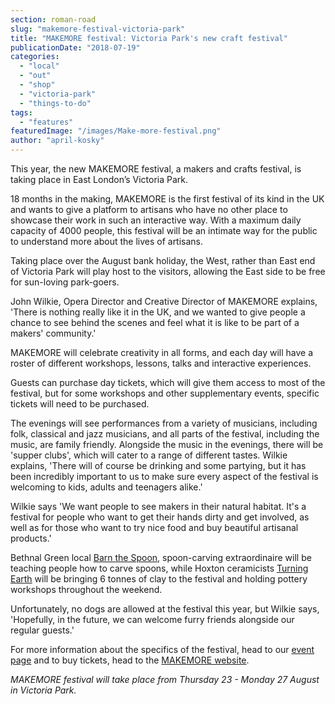 ```yaml
---
section: roman-road
slug: "makemore-festival-victoria-park"
title: "MAKEMORE festival: Victoria Park's new craft festival"
publicationDate: "2018-07-19"
categories: 
  - "local"
  - "out"
  - "shop"
  - "victoria-park"
  - "things-to-do"
tags: 
  - "features"
featuredImage: "/images/Make-more-festival.png"
author: "april-kosky"
---
```


This year, the new MAKEMORE festival, a makers and crafts festival, is taking place in East London’s Victoria Park.

18 months in the making, MAKEMORE is the first festival of its kind in the UK and wants to give a platform to artisans who have no other place to showcase their work in such an interactive way. With a maximum daily capacity of 4000 people, this festival will be an intimate way for the public to understand more about the lives of artisans.

Taking place over the August bank holiday, the West, rather than East end of Victoria Park will play host to the visitors, allowing the East side to be free for sun-loving park-goers.

John Wilkie, Opera Director and Creative Director of MAKEMORE explains, 'There is nothing really like it in the UK, and we wanted to give people a chance to see behind the scenes and feel what it is like to be part of a makers' community.'

MAKEMORE will celebrate creativity in all forms, and each day will have a roster of different workshops, lessons, talks and interactive experiences.

Guests can purchase day tickets, which will give them access to most of the festival, but for some workshops and other supplementary events, specific tickets will need to be purchased.

The evenings will see performances from a variety of musicians, including folk, classical and jazz musicians, and all parts of the festival, including the music, are family friendly. Alongside the music in the evenings, there will be 'supper clubs', which will cater to a range of different tastes. Wilkie explains, 'There will of course be drinking and some partying, but it has been incredibly important to us to make sure every aspect of the festival is welcoming to kids, adults and teenagers alike.'

Wilkie says 'We want people to see makers in their natural habitat. It's a festival for people who want to get their hands dirty and get involved, as well as for those who want to try nice food and buy beautiful artisanal products.'

Bethnal Green local [Barn the Spoon](https://barnthespoon.com/), spoon-carving extraordinaire will be teaching people how to carve spoons, while Hoxton ceramicists [Turning Earth](https://e2.turningearth.uk/) will be bringing 6 tonnes of clay to the festival and holding pottery workshops throughout the weekend.

Unfortunately, no dogs are allowed at the festival this year, but Wilkie says, 'Hopefully, in the future, we can welcome furry friends alongside our regular guests.'

For more information about the specifics of the festival, head to our [event page](https://romanroadlondon.com/event/makemore-festival-victoria-park-2018/) and to buy tickets, head to the [MAKEMORE website](https://makemore.art/).

_MAKEMORE festival will take place from Thursday 23 - Monday 27 August in Victoria Park._
